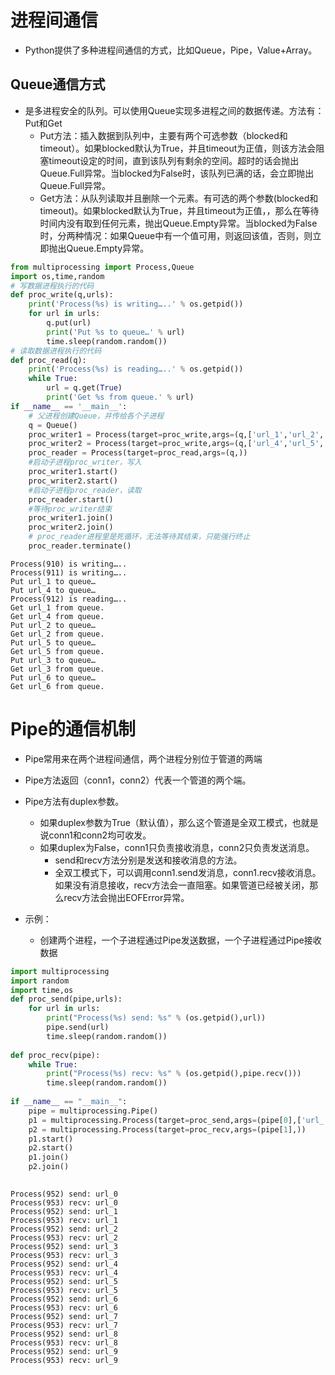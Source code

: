 
# 进程间通信
   - Python提供了多种进程间通信的方式，比如Queue，Pipe，Value+Array。
## Queue通信方式
   - 是多进程安全的队列。可以使用Queue实现多进程之间的数据传递。方法有：Put和Get
       - Put方法：插入数据到队列中，主要有两个可选参数（blocked和timeout）。如果blocked默认为True，并且timeout为正值，则该方法会阻塞timeout设定的时间，直到该队列有剩余的空间。超时的话会抛出Queue.Full异常。当blocked为False时，该队列已满的话，会立即抛出Queue.Full异常。
       - Get方法：从队列读取并且删除一个元素。有可选的两个参数(blocked和timeout)。如果blocked默认为True，并且timeout为正值，，那么在等待时间内没有取到任何元素，抛出Queue.Empty异常。当blocked为False时，分两种情况：如果Queue中有一个值可用，则返回该值，否则，则立即抛出Queue.Empty异常。



```python
from multiprocessing import Process,Queue
import os,time,random
# 写数据进程执行的代码
def proc_write(q,urls):
    print('Process(%s) is writing…..' % os.getpid())
    for url in urls:
        q.put(url)
        print('Put %s to queue…' % url)
        time.sleep(random.random())
# 读取数据进程执行的代码
def proc_read(q):
    print('Process(%s) is reading…..' % os.getpid())
    while True:
        url = q.get(True)
        print('Get %s from queue.' % url)
if __name__ == '__main__':
    # 父进程创建Queue，并传给各个子进程
    q = Queue()
    proc_writer1 = Process(target=proc_write,args=(q,['url_1','url_2','url_3']))
    proc_writer2 = Process(target=proc_write,args=(q,['url_4','url_5','url_6']))
    proc_reader = Process(target=proc_read,args=(q,))
    #启动子进程proc_writer，写入
    proc_writer1.start()
    proc_writer2.start()
    #启动子进程proc_reader，读取
    proc_reader.start()
    #等待proc_writer结束
    proc_writer1.join()
    proc_writer2.join()
    # proc_reader进程里是死循环，无法等待其结束，只能强行终止
    proc_reader.terminate()
```

    Process(910) is writing…..
    Process(911) is writing…..
    Put url_1 to queue…
    Put url_4 to queue…
    Process(912) is reading…..
    Get url_1 from queue.
    Get url_4 from queue.
    Put url_2 to queue…
    Get url_2 from queue.
    Put url_5 to queue…
    Get url_5 from queue.
    Put url_3 to queue…
    Get url_3 from queue.
    Put url_6 to queue…
    Get url_6 from queue.


# Pipe的通信机制
   - Pipe常用来在两个进程间通信，两个进程分别位于管道的两端
   - Pipe方法返回（conn1，conn2）代表一个管道的两个端。
   - Pipe方法有duplex参数。
      - 如果duplex参数为True（默认值），那么这个管道是全双工模式，也就是说conn1和conn2均可收发。
      - 如果duplex为False，conn1只负责接收消息，conn2只负责发送消息。
         - send和recv方法分别是发送和接收消息的方法。
         - 全双工模式下，可以调用conn1.send发消息，conn1.recv接收消息。如果没有消息接收，recv方法会一直阻塞。如果管道已经被关闭，那么recv方法会抛出EOFError异常。
         
   - 示例：
      - 创建两个进程，一个子进程通过Pipe发送数据，一个子进程通过Pipe接收数据


```python
import multiprocessing
import random
import time,os
def proc_send(pipe,urls):
    for url in urls:
        print("Process(%s) send: %s" % (os.getpid(),url))
        pipe.send(url)
        time.sleep(random.random())
        
def proc_recv(pipe):
    while True:
        print("Process(%s) recv: %s" % (os.getpid(),pipe.recv()))
        time.sleep(random.random())
        
if __name__ == "__main__":
    pipe = multiprocessing.Pipe()
    p1 = multiprocessing.Process(target=proc_send,args=(pipe[0],['url_' + str(i) for i in range(10)]))
    p2 = multiprocessing.Process(target=proc_recv,args=(pipe[1],))
    p1.start()
    p2.start()
    p1.join()
    p2.join()
        
```

    Process(952) send: url_0
    Process(953) recv: url_0
    Process(952) send: url_1
    Process(953) recv: url_1
    Process(952) send: url_2
    Process(953) recv: url_2
    Process(952) send: url_3
    Process(953) recv: url_3
    Process(952) send: url_4
    Process(953) recv: url_4
    Process(952) send: url_5
    Process(953) recv: url_5
    Process(952) send: url_6
    Process(953) recv: url_6
    Process(952) send: url_7
    Process(953) recv: url_7
    Process(952) send: url_8
    Process(953) recv: url_8
    Process(952) send: url_9
    Process(953) recv: url_9



```python

```


```python

```
